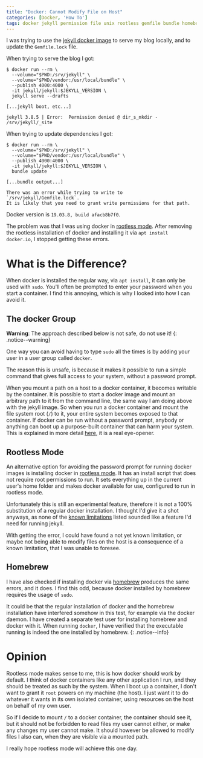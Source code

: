```yaml
---
title: "Docker: Cannot Modify File on Host"
categories: [Docker, 'How To']
tags: docker jekyll permission file unix rootless gemfile bundle homebrew
---
```


I was trying to use the [jekyll docker image][jd] to serve my blog locally,
and to update the `Gemfile.lock` file.

[jd]: https://github.com/envygeeks/jekyll-docker/

When trying to serve the blog I got:
```
$ docker run --rm \
  --volume="$PWD:/srv/jekyll" \
  --volume="$PWD/vendor:/usr/local/bundle" \
  --publish 4000:4000 \
  -it jekyll/jekyll:$JEKYLL_VERSION \
  jekyll serve --drafts

[...jekyll boot, etc...]

jekyll 3.8.5 | Error:  Permission denied @ dir_s_mkdir - /srv/jekyll/_site
```

When trying to update dependencies I got:
```
$ docker run --rm \
  --volume="$PWD:/srv/jekyll" \
  --volume="$PWD/vendor:/usr/local/bundle" \
  --publish 4000:4000 \
  -it jekyll/jekyll:$JEKYLL_VERSION \
  bundle update

[...bundle output...]

There was an error while trying to write to `/srv/jekyll/Gemfile.lock`.
It is likely that you need to grant write permissions for that path.
```

Docker version is `19.03.8, build afacb8b7f0`.

The problem was that I was using docker in [rootless mode][rtls].
After removing the rootless installation of docker and installing
it via `apt install docker.io`, I stopped getting these errors.

[rtls]: https://docs.docker.com/engine/security/rootless/

# What is the Difference?

When docker is installed the regular way, via `apt install`, it can only be used with `sudo`.
You'll often be prompted to enter your password when you start a container.
I find this annoying, which is why I looked into how I can avoid it.

## The docker Group

**Warning**: The approach described below is not safe, do not use it!
{: .notice--warning}

One way you can avoid having to type `sudo` all the times is
by adding your user in a user group called `docker`.

The reason this is unsafe, is because it makes it possible to run a simple
command that gives full access to your system, without a password prompt.

When you mount a path on a host to a docker container,
it becomes writable by the container.
It is possible to start a docker image and mount an arbitrary path to it
from the command line, the same way I am doing above with the jekyll image.
So when you run a docker container and mount the file system root (`/`) to it,
your entire system becomes exposed to that container.
If docker can be run without a password prompt,
anybody or anything can boot up a purpose-built container that can harm your system.
This is explained in more detail [here][docker-sudo], it is a real eye-opener.

[docker-sudo]: https://fosterelli.co/privilege-escalation-via-docker.html

## Rootless Mode

An alternative option for avoiding the password prompt for running docker images is
installing docker in [rootless mode][rtls].
It has an install script that does not require root permissions to run.
It sets everything up in the current user's home folder and makes docker
available for use, configured to run in rootless mode.

Unfortunately this is still an experimental feature,
therefore it is not a 100% substitution of a regular docker installation.
I thought I'd give it a shot anyways, as none of the [known limitations][rtls-limits]
listed sounded like a feature I'd need for running jekyll.

[rtls-limits]: https://docs.docker.com/engine/security/rootless/#known-limitations

With getting the error, I could have found a not yet known limitation,
or maybe not being able to modify files on the host is a consequence of a
known limitation, that I was unable to foresee.

## Homebrew

I have also checked if installing docker via [homebrew][brew] produces the same errors,
and it does.
I find this odd, because docker installed by homebrew requires the usage of `sudo`.

[brew]: https://brew.sh

It could be that the regular installation of docker and the homebrew installation
have interfered somehow in this test, for example via the docker daemon.
I have created a separate test user for installing homebrew and docker with it.
When running `docker`, I have verified that the executable running is indeed
the one installed by homebrew.
{: .notice--info}

# Opinion

Rootless mode makes sense to me, this is how docker should work by default.
I think of docker containers like any other application I run,
and they should be treated as such by the system.
When I boot up a container, I don't want to grant it `root` powers
on my machine (the host).
I just want it to do whatever it wants in its own isolated container,
using resources on the host on behalf of my own user.

So if I decide to mount `/` to a docker container, the container should see it,
but it should not be forbidden to read files my user cannot either,
or make any changes my user cannot make.
It should however be allowed to modify files I also can,
when they are visible via a mounted path.

I really hope rootless mode will achieve this one day.
